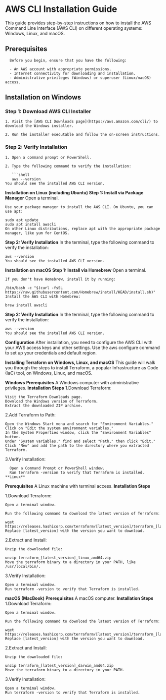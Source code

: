 # AWS CLI Installation Guide

This guide provides step-by-step instructions on how to install the AWS Command Line Interface (AWS CLI) on different operating systems: Windows, Linux, and macOS.

## Prerequisites

      Before you begin, ensure that you have the following:
      
      - An AWS account with appropriate permissions.
      - Internet connectivity for downloading and installation.
      - Administrative privileges (Windows) or superuser (Linux/macOS) access.

## Installation on Windows

### Step 1: Download AWS CLI Installer

    1. Visit the [AWS CLI Downloads page](https://aws.amazon.com/cli/) to download the Windows installer.
    
    2. Run the installer executable and follow the on-screen instructions.

### Step 2: Verify Installation

    1. Open a command prompt or PowerShell.
    
    2. Type the following command to verify the installation:
    
       ```shell
       aws --version
    You should see the installed AWS CLI version.

**Installation on Linux (including Ubuntu)**
**Step 1: Install via Package Manager**
    Open a terminal.
    
    Use your package manager to install the AWS CLI. On Ubuntu, you can use apt:
    
    sudo apt update
    sudo apt install awscli
    On other Linux distributions, replace apt with the appropriate package manager, like yum for CentOS.

**Step 2: Verify Installation**
    In the terminal, type the following command to verify the installation:
    
    aws --version
    You should see the installed AWS CLI version.

**Installation on macOS**
**Step 1: Install via Homebrew**
    Open a terminal.
    
    If you don't have Homebrew, install it by running:
    
    /bin/bash -c "$(curl -fsSL https://raw.githubusercontent.com/Homebrew/install/HEAD/install.sh)"
    Install the AWS CLI with Homebrew:
    
    brew install awscli
**Step 2: Verify Installation**
    In the terminal, type the following command to verify the installation:
    
    aws --version
    You should see the installed AWS CLI version.

**Configuration**
    After installation, you need to configure the AWS CLI with your AWS access keys and other settings. Use the aws configure command to set up your credentials and default region.

**Installing Terraform on Windows, Linux, and macOS**
    This guide will walk you through the steps to install Terraform, a popular Infrastructure as Code (IaC) tool, on Windows, Linux, and macOS.

**Windows**
**Prerequisites**
    A Windows computer with administrative privileges.
**Installation Steps**
1.Download Terraform:

    Visit the Terraform Downloads page.
    Download the Windows version of Terraform.
    Extract the downloaded ZIP archive.

2.Add Terraform to Path:

    Open the Windows Start menu and search for "Environment Variables."
    Click on "Edit the system environment variables."
    In the System Properties window, click the "Environment Variables" button.
    Under "System variables," find and select "Path," then click "Edit."
    Click "New" and add the path to the directory where you extracted Terraform.

3.Verify Installation:

      Open a Command Prompt or PowerShell window.
      Run terraform -version to verify that Terraform is installed.
    **Linux**
**Prerequisites**
     A Linux machine with terminal access.
**Installation Steps**

1.Download Terraform:

    Open a terminal window.
    
    Run the following command to download the latest version of Terraform:
    
    wget https://releases.hashicorp.com/terraform/[latest_version]/terraform_[latest_version]_linux_amd64.zip
    Replace [latest_version] with the version you want to download.

2.Extract and Install:

    Unzip the downloaded file:
    
    unzip terraform_[latest_version]_linux_amd64.zip
    Move the terraform binary to a directory in your PATH, like /usr/local/bin/.

3.Verify Installation:

    Open a terminal window.
    Run terraform -version to verify that Terraform is installed.

**macOS (MacBook)**
**Prerequisites**
    A macOS computer.
**Installation Steps**
1.Download Terraform:

    Open a terminal window.
    
    Run the following command to download the latest version of Terraform:
    
    wget https://releases.hashicorp.com/terraform/[latest_version]/terraform_[latest_version]_darwin_amd64.zip
    Replace [latest_version] with the version you want to download.

2.Extract and Install:

    Unzip the downloaded file:
    
    unzip terraform_[latest_version]_darwin_amd64.zip
    Move the terraform binary to a directory in your PATH.

3.Verify Installation:

    Open a terminal window.
    Run terraform -version to verify that Terraform is installed.
